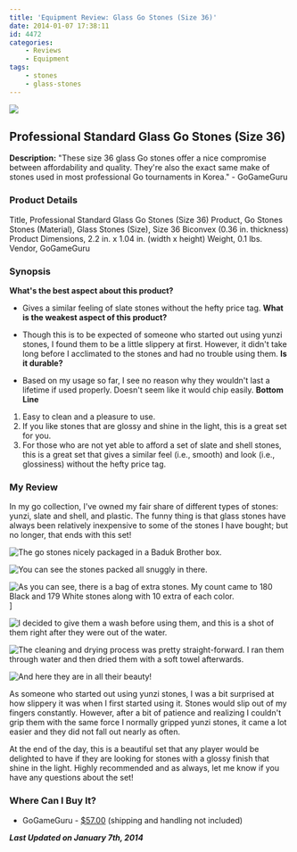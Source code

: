 ```yaml
---
title: 'Equipment Review: Glass Go Stones (Size 36)'
date: 2014-01-07 17:38:11
id: 4472
categories:
	- Reviews
	- Equipment
tags:
	- stones
	- glass-stones
---
```


![](/images/2014/01/glassstones3601.jpg)

## Professional Standard Glass Go Stones (Size 36)

**Description:** "These size 36 glass Go stones offer a nice compromise between affordability and quality. They're also the exact same make of stones used in most professional Go tournaments in Korea." - GoGameGuru

<!--more-->

### Product Details

Title, Professional Standard Glass Go Stones (Size 36)
Product, Go Stones
Stones (Material), Glass
Stones (Size), Size 36 Biconvex (0.36 in. thickness)
Product Dimensions, 2.2 in. x 1.04 in. (width x height)
Weight, 0.1 lbs.
Vendor, GoGameGuru

### Synopsis

**What's the best aspect about this product?**

*   Gives a similar feeling of slate stones without the hefty price tag.
**What is the weakest aspect of this product?**

*   Though this is to be expected of someone who started out using yunzi stones, I found them to be a little slippery at first. However, it didn't take long before I acclimated to the stones and had no trouble using them.
**Is it durable?**

*   Based on my usage so far, I see no reason why they wouldn't last a lifetime if used properly. Doesn't seem like it would chip easily.
**Bottom Line**

1.  Easy to clean and a pleasure to use.
2.  If you like stones that are glossy and shine in the light, this is a great set for you.
3.  For those who are not yet able to afford a set of slate and shell stones, this is a great set that gives a similar feel (i.e., smooth) and look (i.e., glossiness) without the hefty price tag.

### My Review

In my go collection, I've owned my fair share of different types of stones: yunzi, slate and shell, and plastic. The funny thing is that glass stones have always been relatively inexpensive to some of the stones I have bought; but no longer, that ends with this set!

![The go stones nicely packaged in a Baduk Brother box.](/images/2014/01/glassstones3602.jpg)

![You can see the stones packed all snuggly in there.](/images/2014/01/glassstones3603.jpg)

![As you can see, there is a bag of extra stones. My count came to 180 Black and 179 White stones along with 10 extra of each color.](/images/2014/01/glassstones3604.jpg)]

![I decided to give them a wash before using them, and this is a shot of them right after they were out of the water.](/images/2014/01/glassstones3606.jpg)

![The cleaning and drying process was pretty straight-forward. I ran them through water and then dried them with a soft towel afterwards.](/images/2014/01/glassstones3607.jpg)

![And here they are in all their beauty!](/images/2014/01/glassstones3608.jpg)

As someone who started out using yunzi stones, I was a bit surprised at how slippery it was when I first started using it. Stones would slip out of my fingers constantly. However, after a bit of patience and realizing I couldn't grip them with the same force I normally gripped yunzi stones, it came a lot easier and they did not fall out nearly as often.

At the end of the day, this is a beautiful set that any player would be delighted to have if they are looking for stones with a glossy finish that shine in the light. Highly recommended and as always, let me know if you have any questions about the set!

### Where Can I Buy It?

*   GoGameGuru - [$57.00](http://shop.gogameguru.com/glass-go-stones-36-biconvex/?acc=e4da3b7fbbce2345d7772b0674a318d5 "GoGameGuru Size 36 Glass Go Stones Purchase Link") (shipping and handling not included)

_**Last Updated on January 7th, 2014**_
